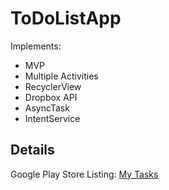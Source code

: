 # ToDoListApp

Implements:
- MVP
- Multiple Activities
- RecyclerView
- Dropbox API
- AsyncTask
- IntentService
  
  
## Details  

Google Play Store Listing: [My Tasks](https://play.google.com/store/apps/details?id=com.tudordonca.android.todolist&hl=en)  
